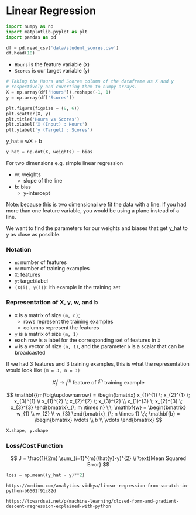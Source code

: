 # Linear Regression

```python
import numpy as np
import matplotlib.pyplot as plt
import pandas as pd

df = pd.read_csv('data/student_scores.csv')
df.head(10)
```

- `Hours` is the feature variable (`X`)
- `Scores` is our target variable (`y`)

```python
# Taking the Hours and Scores column of the dataframe as X and y 
# respectively and coverting them to numpy arrays.
X = np.array(df['Hours']).reshape(-1, 1)
y = np.array(df['Scores'])

plt.figure(figsize = (8, 6))
plt.scatter(X, y)
plt.title('Hours vs Scores')
plt.xlabel('X (Input) : Hours')
plt.ylabel('y (Target) : Scores')
```

y_hat = wX + b

```python
y_hat = np.dot(X, weights) + bias
```

For two dimensions e.g. simple linear regression

- w: weights
   - slope of the line 
- b: bias
   - y-intercept 

Note: because this is two dimensional we fit the data with a line. If you had more than one feature variable, you would be using a plane instead of a line.

We want to find the parameters for our weights and biases that get y_hat to y as close as possible.

### Notation

- `n`: number of features
- `m`: number of training examples
- `X`: features
- `y`: target/label
- `(X(i), y(i))`: ith example in the training set

### Representation of X, y, w, and b

- `X` is a matrix of size `(m, n)`; 
   - rows represent the training examples 
   - columns represent the features
- `y` is a matrix of size `(m, 1)`
- each row is a label for the corresponding set of features in `X`
- `w` is a vector of size `(n, 1)`, and the parameter `b` is a scalar that can be broadcasted


If we had 3 features and 3 training examples, this is what the representation would look like `(m = 3, n = 3)`

$$
X_{j}^{i} \to j^{th} \text{ feature of } i^{th} \text{ training example }
$$



$$
\mathbf{{m}\big\updownarrow} =
\begin{bmatrix}
x_{1}^{1} \; x_{2}^{1} \; x_{3}^{1} \\ 
x_{1}^{2} \; x_{2}^{2} \; x_{3}^{2} \\
x_{1}^{3} \; x_{2}^{3} \; x_{3}^{3}
\end{bmatrix}_{\; m \times n}
\;\;
\mathbf{w} =
\begin{bmatrix}
w_{1} \\ w_{2} \\ w_{3}
\end{bmatrix}_{\; n \times 1}
\;\;
\mathbf{b} =
\begin{bmatrix}
\vdots \\ b \\ \vdots
\end{bmatrix}
$$

```python
X.shape, y.shape
```

### Loss/Cost Function

$$
J = \frac{1}{2m} \sum_{i=1}^{m}(\hat{y}-y)^{2} \\
\text{Mean Squared Error}
$$

```python
loss = np.mean((y_hat - y)**2)
```

`https://medium.com/analytics-vidhya/linear-regression-from-scratch-in-python-b6501f91c82d`

`https://towardsai.net/p/machine-learning/closed-form-and-gradient-descent-regression-explained-with-python`